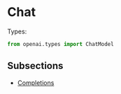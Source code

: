 # Chat


Types:

```python
from openai.types import ChatModel
```

## Subsections

- [Completions](completions/index.md)

